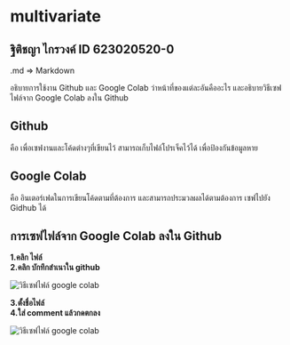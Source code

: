 # multivariate

## ฐิติชญา ไกรวงค์ ID 623020520-0

.md => Markdown

อธิบายการใช้งาน Github และ Google Colab ว่าหน้าที่ของแต่ละอันคืออะไร และอธิบายวิธีเซฟไฟล์จาก Google Colab ลงใน Github

## Github
คือ เพื่อเซฟงานและโค้ดต่างๆที่เขียนไว้ สามารถเก็บไฟล์โปรเจ็คไว้ได้ เพื่อป้องกันข้อมูลหาย

## Google Colab 
คือ อินเตอร์เฟดในการเขียนโค้ดตามที่ต้องการ และสามารถประมวลผลได้ตามต้องการ เซฟไปยัง Gidhub ได้

## การเซฟไฟล์จาก Google Colab ลงใน Github 
**1.คลิก ไฟล์  
2.คลิก บักทึกสำเนาใน github** 

![วิธีเซฟไฟล์ google colab](1.png)

**3.ตั้งชื่อไฟล์  
4.ใส่ comment แล้วกดตกลง**

![วิธีเซฟไฟล์ google colab](2.png)
